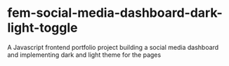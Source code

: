 # fem-social-media-dashboard-dark-light-toggle
A Javascript frontend portfolio project building a social media dashboard and implementing dark and light theme for the pages 
